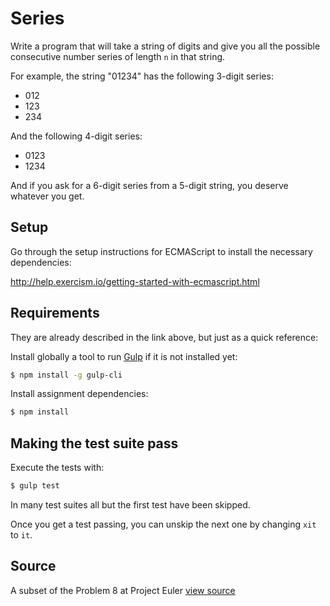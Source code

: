 # Series

Write a program that will take a string of digits and give you all the possible consecutive number series of length `n` in that string.

For example, the string "01234" has the following 3-digit series:

- 012
- 123
- 234

And the following 4-digit series:

- 0123
- 1234

And if you ask for a 6-digit series from a 5-digit string, you deserve
whatever you get.

## Setup

Go through the setup instructions for ECMAScript to
install the necessary dependencies:

http://help.exercism.io/getting-started-with-ecmascript.html

## Requirements

They are already described in the link above, but just as a
quick reference:

Install globally a tool to run [Gulp](http://gulpjs.com) if
it is not installed yet:

```bash
$ npm install -g gulp-cli
```

Install assignment dependencies:

```bash
$ npm install
```

## Making the test suite pass

Execute the tests with:

```bash
$ gulp test
```

In many test suites all but the first test have been skipped.

Once you get a test passing, you can unskip the next one by
changing `xit` to `it`.


## Source

A subset of the Problem 8 at Project Euler [view source](http://projecteuler.net/problem=8)
